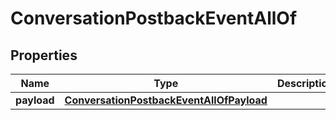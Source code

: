 

# ConversationPostbackEventAllOf

## Properties

Name | Type | Description | Notes
------------ | ------------- | ------------- | -------------
**payload** | [**ConversationPostbackEventAllOfPayload**](ConversationPostbackEventAllOfPayload.md) |  |  [optional]



